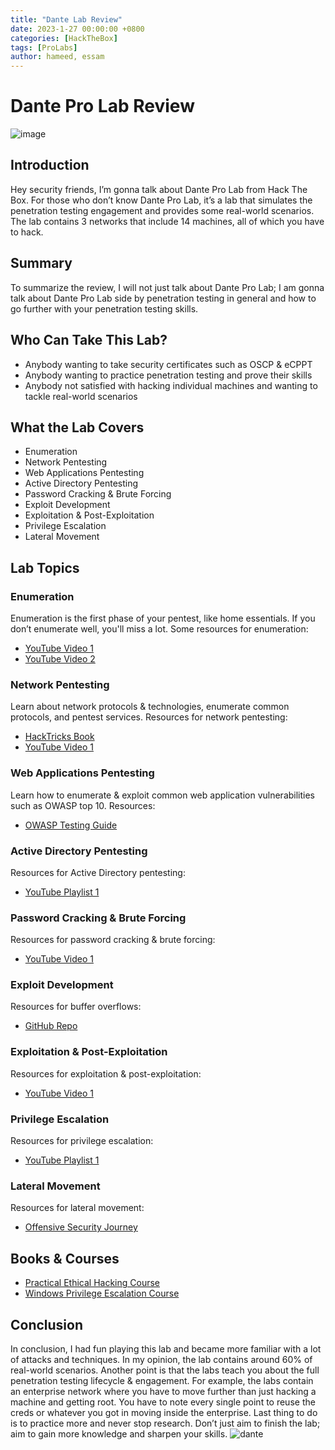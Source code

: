 ```yaml
---
title: "Dante Lab Review"
date: 2023-1-27 00:00:00 +0800
categories: [HackTheBox]
tags: [ProLabs]
author: hameed, essam
---
```

# Dante Pro Lab Review
![image](https://github.com/0xliberta/0xliberta.github.io/assets/154480148/06818c60-d60a-4e0c-92d2-13f51bfadcad)


## Introduction

Hey security friends, I’m gonna talk about Dante Pro Lab from Hack The Box. For those who don’t know Dante Pro Lab, it’s a lab that simulates the penetration testing engagement and provides some real-world scenarios. The lab contains 3 networks that include 14 machines, all of which you have to hack.

## Summary

To summarize the review, I will not just talk about Dante Pro Lab; I am gonna talk about Dante Pro Lab side by penetration testing in general and how to go further with your penetration testing skills.

## Who Can Take This Lab?

- Anybody wanting to take security certificates such as OSCP & eCPPT
- Anybody wanting to practice penetration testing and prove their skills
- Anybody not satisfied with hacking individual machines and wanting to tackle real-world scenarios

## What the Lab Covers

- Enumeration
- Network Pentesting
- Web Applications Pentesting
- Active Directory Pentesting
- Password Cracking & Brute Forcing
- Exploit Development
- Exploitation & Post-Exploitation
- Privilege Escalation
- Lateral Movement

## Lab Topics

### Enumeration

Enumeration is the first phase of your pentest, like home essentials. If you don’t enumerate well, you'll miss a lot. Some resources for enumeration:

- [YouTube Video 1](https://www.youtube.com/watch?v=WvSEkPU1n0I)
- [YouTube Video 2](https://www.youtube.com/watch?v=947o1ySWU2w)

### Network Pentesting

Learn about network protocols & technologies, enumerate common protocols, and pentest services. Resources for network pentesting:

- [HackTricks Book](https://book.hacktricks.xyz/pentesting/pentesting-network)
- [YouTube Video 1](https://www.youtube.com/watch?v=3Kq1MIfTWCE)

### Web Applications Pentesting

Learn how to enumerate & exploit common web application vulnerabilities such as OWASP top 10. Resources:

- [OWASP Testing Guide](https://owasp.org/www-project-web-security-testing-guide/latest/4-Web_Application_Security_Testing/01-Information_Gathering/README)

### Active Directory Pentesting

Resources for Active Directory pentesting:

- [YouTube Playlist 1](https://www.youtube.com/playlist?list=PLAC2CBE898D01029E)

### Password Cracking & Brute Forcing

Resources for password cracking & brute forcing:

- [YouTube Video 1](https://www.youtube.com/watch?v=XjVYl1Ts6XI)

### Exploit Development

Resources for buffer overflows:

- [GitHub Repo](https://github.com/gh0x0st/Buffer_Overflow)

### Exploitation & Post-Exploitation

Resources for exploitation & post-exploitation:

- [YouTube Video 1](https://www.youtube.com/watch?v=IJ4M2DDMjgY)

### Privilege Escalation

Resources for privilege escalation:

- [YouTube Playlist 1](https://www.youtube.com/playlist?list=PLjG9EfEtwbvIrGFTx4XctK8IxkUJkAEqP)

### Lateral Movement

Resources for lateral movement:

- [Offensive Security Journey](https://kjohn333.gitbook.io/offsec-journey/active-directory/lateral-movement)

## Books & Courses

- [Practical Ethical Hacking Course](https://academy.tcm-sec.com/p/practical-ethical-hacking-the-complete-course)
- [Windows Privilege Escalation Course](https://academy.tcm-sec.com/p/windows-privilege-escalation-for-beginners)

## Conclusion

In conclusion, I had fun playing this lab and became more familiar with a lot of attacks and techniques. In my opinion, the lab contains around 60% of real-world scenarios. Another point is that the labs teach you about the full penetration testing lifecycle & engagement. For example, the labs contain an enterprise network where you have to move further than just hacking a machine and getting root. You have to note every single point to reuse the creds or whatever you got in moving inside the enterprise. Last thing to do is to practice more and never stop research. Don’t just aim to finish the lab; aim to gain more knowledge and sharpen your skills.
![dante](https://github.com/0xliberta/0xliberta.github.io/assets/154480148/8cff5959-24cd-4142-b98a-23ffae0a2274)

